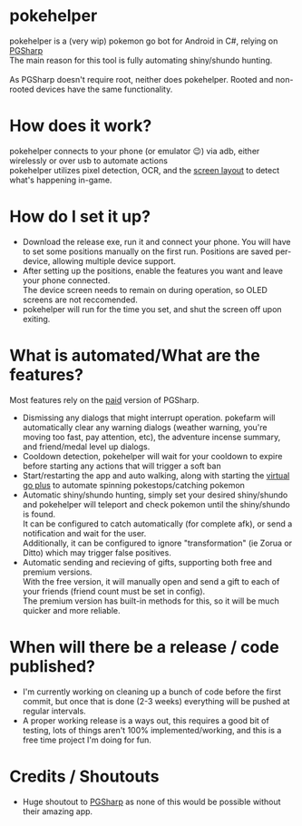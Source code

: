 # pokehelper
pokehelper is a (very wip) pokemon go bot for Android in C#, relying on [PGSharp](https://www.pgsharp.com/)<br> The main reason for this tool is fully automating shiny/shundo hunting.<br><br>
As PGSharp doesn't require root, neither does pokehelper. Rooted and non-rooted devices have the same functionality.

# How does it work?
pokehelper connects to your phone (or emulator 😉) via adb, either wirelessly or over usb to automate actions<br>pokehelper utilizes pixel detection, OCR, and the [screen layout](https://developer.android.com/training/testing/other-components/ui-automator) to detect what's happening in-game.

# How do I set it up?
- Download the release exe, run it and connect your phone. You will have to set some positions manually on the first run. Positions are saved per-device, allowing multiple device support.
- After setting up the positions, enable the features you want and leave your phone connected. <br>The device screen needs to remain on during operation, so OLED screens are not reccomended.
- pokehelper will run for the time you set, and shut the screen off upon exiting.


# What is automated/What are the features?
Most features rely on the [paid](https://www.pgsharp.com/feature-comparison/) version of PGSharp.
- Dismissing any dialogs that might interrupt operation. pokefarm will automatically clear any warning dialogs (weather warning, you're moving too fast, pay attention, etc), the adventure incense summary, and friend/medal level up dialogs.
- Cooldown detection, pokehelper will wait for your cooldown to expire before starting any actions that will trigger a soft ban
- Start/restarting the app and auto walking, along with starting the [virtual go plus](https://www.pgsharp.com/features/#virtual-go-plus) to automate spinning pokestops/catching pokemon
- Automatic shiny/shundo hunting, simply set your desired shiny/shundo and pokehelper will teleport and check pokemon until the shiny/shundo is found. <br>It can be configured to catch automatically (for complete afk), or send a notification and wait for the user.<br> Additionally, it can be configured to ignore "transformation" (ie Zorua or Ditto) which may trigger false positives.
- Automatic sending and recieving of gifts, supporting both free and premium versions. <br>With the free version, it will manually open and send a gift to each of your friends (friend count must be set in config). <br>The premium version has built-in methods for this, so it will be much quicker and more reliable.
  
# When will there be a release / code published?
  - I'm currently working on cleaning up a bunch of code before the first commit, but once that is done (2-3 weeks) everything will be pushed at regular intervals.
  - A proper working release is a ways out, this requires a good bit of testing, lots of things aren't 100% implemented/working, and this is a free time project I'm doing for fun.


  # Credits / Shoutouts
  - Huge shoutout to [PGSharp](https://www.pgsharp.com/) as none of this would be possible without their amazing app.
  


